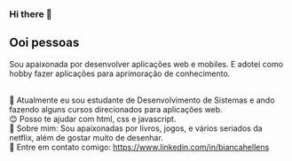 ### Hi there 👋


## Ooi pessoas 
Sou apaixonada por desenvolver aplicações web e mobiles. 
E adotei como hobby fazer aplicações para aprimoração de conhecimento.

</br> :blue_book: Atualmente eu sou estudante de Desenvolvimento de Sistemas e ando fazendo alguns cursos direcionados para aplicações web.
</br> :blush: Posso te ajudar com html, css e javascript.
</br> :woman: Sobre mim: Sou apaixonadas por livros, jogos, e vários seriados da netflix, além de gostar muito de desenhar.
</br> :speech_balloon: Entre em contato comigo: https://www.linkedin.com/in/biancahellens

